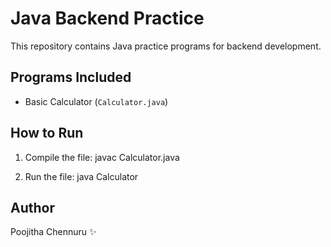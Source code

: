 # Java Backend Practice

This repository contains Java practice programs for backend development.

## Programs Included
- Basic Calculator (`Calculator.java`)

## How to Run
1. Compile the file:
javac Calculator.java

2. Run the file:
java Calculator
## Author
Poojitha Chennuru ✨